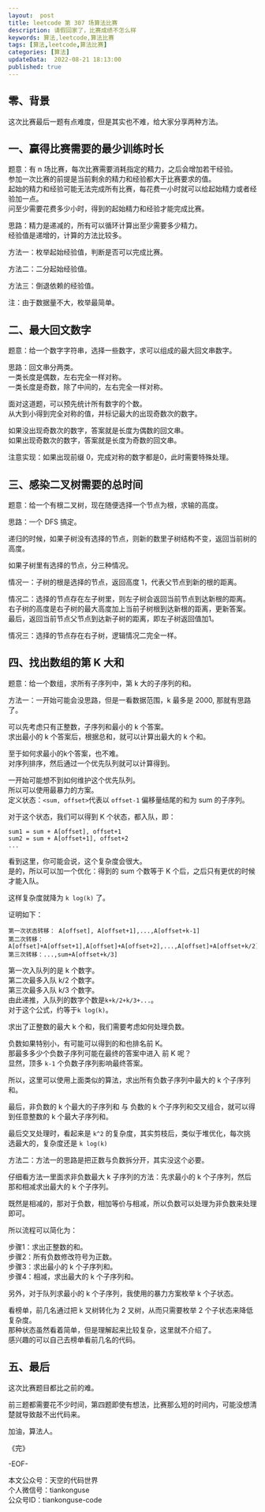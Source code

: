 ```yaml
---   
layout:  post  
title: leetcode 第 307 场算法比赛
description: 请假回家了，比赛成绩不怎么样  
keywords: 算法,leetcode,算法比赛  
tags: [算法,leetcode,算法比赛]    
categories: [算法]  
updateData:  2022-08-21 18:13:00  
published: true  
---  
```



## 零、背景  


这次比赛最后一题有点难度，但是其实也不难，给大家分享两种方法。  


## 一、赢得比赛需要的最少训练时长  


题意：有 n 场比赛，每次比赛需要消耗指定的精力，之后会增加若干经验。  
参加一次比赛的前提是当前剩余的精力和经验都大于比赛要求的值。  
起始的精力和经验可能无法完成所有比赛，每花费一小时就可以给起始精力或者经验加一点。  
问至少需要花费多少小时，得到的起始精力和经验才能完成比赛。  



思路：精力是递减的，所有可以循环计算出至少需要多少精力。  
经验值是递增的，计算的方法比较多。  


方法一：枚举起始经验值，判断是否可以完成比赛。  


方法二：二分起始经验值。  


方法三：倒退依赖的经验值。  



注：由于数据量不大，枚举最简单。  



## 二、最大回文数字  


题意：给一个数字字符串，选择一些数字，求可以组成的最大回文串数字。  


思路：回文串分两类。  
一类长度是偶数，左右完全一样对称。  
一类长度是奇数，除了中间的，左右完全一样对称。  


面对这道题，可以预先统计所有数字的个数。  
从大到小得到完全对称的值，并标记最大的出现奇数次的数字。  


如果没出现奇数次的数字，答案就是长度为偶数的回文串。  
如果出现奇数次的数字，答案就是长度为奇数的回文串。  


注意实现：如果出现前缀 0，完成对称的数字都是0，此时需要特殊处理。  


## 三、感染二叉树需要的总时间  


题意：给一个有根二叉树，现在随便选择一个节点为根，求输的高度。  



思路：一个 DFS 搞定。  


递归的时候，如果子树没有选择的节点，则新的数里子树结构不变，返回当前树的高度。  


如果子树里有选择的节点，分三种情况。  


情况一：子树的根是选择的节点，返回高度 1，代表父节点到新的根的距离。  


情况二：选择的节点存在左子树里，则左子树会返回当前节点到达新根的距离。  
右子树的高度是右子树的最大高度加上当前子树根到达新根的距离，更新答案。  
最后，返回当前节点父节点到达新子树的距离，即左子树返回值加1。  


情况三：选择的节点存在右子树，逻辑情况二完全一样。  


## 四、找出数组的第 K 大和  


题意：给一个数组，求所有子序列中，第 k 大的子序列的和。  



方法一：一开始可能会没思路，但是一看数据范围，k 最多是 2000, 那就有思路了。  


可以先考虑只有正整数，子序列和最小的 k 个答案。  
求出最小的 k 个答案后，根据总和，就可以计算出最大的 k 个和。  


至于如何求最小的k个答案，也不难。  
对序列排序，然后通过一个优先队列就可以计算得到。  


一开始可能想不到如何维护这个优先队列。  
所以可以使用最暴力的方案。  
定义状态：`<sum, offset>`代表以 `offset-1` 偏移量结尾的和为 sum 的子序列。  


对于这个状态，我们可以得到 K 个状态，都入队，即：  


```
sum1 = sum + A[offset], offset+1
sum2 = sum + A[offset+1], offset+2
...
```


看到这里，你可能会说，这个复杂度会很大。  
是的，所以可以加一个优化：得到的 sum 个数等于 K 个后，之后只有更优的时候才能入队。  


这样复杂度就降为 `k log(k)` 了。  


证明如下：  


```
第一次状态转移： A[offset], A[offset+1],...,A[offset+k-1]
第二次转移：A[offset]+A[offset+1],A[offset]+A[offset+2],...,A[offset]+A[offset+k/2]
第三次转移：...,sum+A[offset+k/3]
```


第一次入队列的是 k 个数字。  
第二次最多入队 k/2 个数字。  
第三次最多入队 k/3 个数字。  
由此递推，入队列的数字个数是`k+k/2+k/3+...`。  
对于这个公式，约等于`k log(k)`。  



求出了正整数的最大 k 个和，我们需要考虑如何处理负数。  


负数如果特别小，有可能可以得到的和也排名前 K。  
那最多多少个负数子序列可能在最终的答案中进入 前 K 呢？  
显然，顶多 `k-1` 个负数子序列影响最终答案。  


所以，这里可以使用上面类似的算法，求出所有负数子序列中最大的 k 个子序列和。  


最后，非负数的 k 个最大的子序列和 与 负数的 k 个子序列和交叉组合，就可以得到任意整数的 k 个最大子序列和。  


最后交叉处理时，看起来是 `k^2` 的复杂度，其实剪枝后，类似于堆优化，每次挑选最大的，复杂度还是 `k log(k)`  


方法二：方法一的思路是把正数与负数拆分开，其实没这个必要。  


仔细看方法一里面求非负数最大 k 子序列的方法：先求最小的 k 个子序列，然后那和相减求出最大的 k 个子序列。  



既然是相减的，那对于负数，相加等价与相减，所以负数可以处理为非负数来处理即可。  



所以流程可以简化为：  


步骤1：求出正整数的和。  
步骤2：所有负数修改符号为正数。  
步骤3：求出最小的 k 个子序列和。  
步骤4：相减，求出最大的 k 个子序列和。  



另外，对于队列求最小的 k 个子序列，我使用的暴力方案枚举 k 个子状态。  


看榜单，前几名通过把 k 叉树转化为 2 叉树，从而只需要枚举 2 个子状态来降低复杂度。  
那种状态虽然看着简单，但是理解起来比较复杂，这里就不介绍了。  
感兴趣的可以自己去榜单看前几名的代码。  



## 五、最后  


这次比赛题目都比之前的难。  


前三题都需要花不少时间，第四题即使有想法，比赛那么短的时间内，可能没想清楚就导致敲不出代码来。  




加油，算法人。  


《完》  


-EOF-  



本文公众号：天空的代码世界  
个人微信号：tiankonguse  
公众号ID：tiankonguse-code  
  

